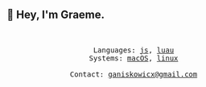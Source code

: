 ## 👋 Hey, I'm Graeme.
<div align="center">
  <samp>
    <br>
    <br>
    Languages:
    <a href="https://developer.mozilla.org/en-US/docs/Web/JavaScript">js</a>,
    <a href="https://luau.org/">luau</a>
    <br>
    Systems:
    <a href="https://www.apple.com/ca/macos/">macOS</a>,
    <a href="https://www.debian.org/">linux</a>
    <br>
    <br>
    Contact:
    <a href="mailto:>ganiskowicx@gmail.com">ganiskowicx@gmail.com</a><br>
  </samp>
</div>